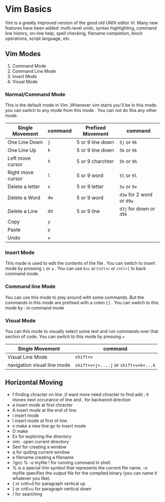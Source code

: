 # Vim Basics

Vim is a greatly improved version of the good old UNIX editor Vi. Many new features have been added: multi-level undo, syntax highlighting, command line history, on-line help, spell checking, filename completion, block operations, script language, etc.

## Vim Modes

1. Command Mode
2. Command Line Mode 
3. Insert Mode
4. Visual Mode

### Normal/Command Mode

This is the default mode in Vim ,Whenever vim starts you'll be in this mode. you can switch to any mode from this mode . You can not do this any other mode.

|Single Movement| command |Prefixed Movement|command|
|---------------|--------|------------------|------------|
|One Line Down|`j`|5 or 9 line down|`5j` or `9k`|
|One Line Up|`k`|5 or 9 line down|`5k` or `9k`|
|Left move cursor|`h`|5 or 9 charchter|`5h` or `9h` |
|Right move cursor|`l`|5 or 9 word|`5l` or `9l` |
|Delete a letter|`x`|5 or 9 letter|`5x` or `9x` |
|Delete a Word|`dw`|5 or 9 word |`d3w` for 2 word or `d9w`|
|Delete a Line|`dd`|5 or 9 line |`d3j` for down or `d9k`|
|Copy|`y`|||
|Paste|`p`|||
|Undo|`u`||
### Insert Mode

This mode is used to edit the contents of the file . You can switch to insert mode by pressing `i` or `a` . You can use `Esc` or `Cntl+c` or `cntl+[` to back command mode.

### Command line Mode
You can use this mode to play around with some commands. But the commands in this mode are prefixed with a colon (:) . You can switch to this mode by : in command mode

### Visual Mode

You can this mode to visually select some text and run commands over that section of code. You can switch to this mode by pressing `v`

|Single Movement|command|
|---------------|-------|
|Visual Line Mode|`shift+v`|
|navigation visual line mode|`shift+v+j+....j` or `shift+v+k+...k`|

## Horizontal Moving
- f finding chracter on line ,if want more need chracter to find add ;  it moves next occurance of line and , for backword direction
- a insert mode at first chracter
- A insert mode at the end of line.
- i insert mode
- I insert mode at first of line.
- o make a new line go to insert mode
- O make 
- Ex for exploring the directory
- vim . open current directory
- Sex! for creating a window
- q for quiting current window
- e filename creating a filename
- :!gcc % -o myfile  ! for running command in shell.
- % is a special Vim symbol that represents the current file name.
-o myfile specifies the output file for the compiled binary (you can name it whatever you like).
- { or cntl+d for paragraph vertical up
- } or cntl+u for paragraph vertical down
- / for searching





